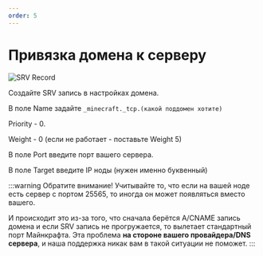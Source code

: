 ```yaml
---
order: 5
---
```


# Привязка домена к серверу

![SRV Record](/minecraft/domain/srvrecorddomain.png)

Создайте SRV запись в настройках домена.

В поле Name задайте `_minecraft._tcp.(какой поддомен хотите)`

Priority - 0.

Weight - 0 (если не работает - поставьте Weight 5)

В поле Port введите порт вашего сервера.

В поле Target введите IP ноды (нужен именно буквенный)

:::warning Обратите внимание!
Учитывайте то, что если на вашей ноде есть сервер с портом 25565, то иногда он может появляться вместо вашего.

И происходит это из-за того, что сначала берётся A/CNAME запись домена и если SRV запись не прогружается, то вылетает стандартный порт Майнкрафта. Эта проблема **на стороне вашего провайдера/DNS сервера**, и наша поддержка никак вам в такой ситуации не поможет.
:::
